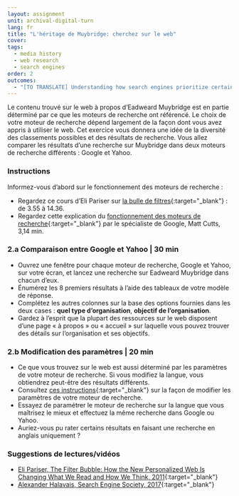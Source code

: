 ```yaml
---
layout: assignment
unit: archival-digital-turn
lang: fr
title: "L'héritage de Muybridge: cherchez sur le web"
cover:
tags:
  - media history
  - web research
  - search engines
order: 2
outcomes:
  - "[TO TRANSLATE] Understanding how search engines prioritize certain search results"
---
```


Le contenu trouvé sur le web à propos d’Eadweard Muybridge est en partie déterminé par ce que les moteurs de recherche ont référencé. Le choix de votre moteur de recherche dépend largement de la façon dont vous avez appris à utiliser le web. Cet exercice vous donnera une idée de la diversité des classements possibles et des résultats de recherche. Vous allez comparer les résultats d’une recherche sur Muybridge dans deux moteurs de recherche différents : Google et Yahoo.

<!-- more -->

<!-- briefing-student -->

### Instructions
<!-- section-contents -->

Informez-vous d’abord sur le fonctionnement des moteurs de recherche :
- Regardez ce cours d’Eli Pariser sur [la bulle de filtres](https://www.youtube.com/watch?v=Dua_UvR5mtI){:target="_blank"} : de 3.55 à 14.36.
- Regardez cette explication du [fonctionnement des moteurs de recherche](https://www.youtube.com/watch?v=BNHR6IQJGZs){:target="_blank"} par le spécialiste de Google, Matt Cutts, 3,14 min. 

<!-- section -->

### 2.a Comparaison entre Google et Yahoo | 30 min
<!-- section-contents -->

- Ouvrez une fenêtre pour chaque moteur de recherche, Google et Yahoo, sur votre écran, et lancez une recherche sur Eadweard Muybridge dans chacun d’eux.
- Énumérez les 8 premiers résultats à l’aide des tableaux de votre modèle de réponse.
- Complétez les autres colonnes sur la base des options fournies dans les deux cases : **quel type d’organisation**, **objectif de l’organisation**. 
- Gardez à l’esprit que la plupart des ressources sur le web disposent d’une page « à propos » ou « accueil » sur laquelle vous pouvez trouver des détails sur l’organisation et ses objectifs.  

<!-- section -->

### 2.b Modification des paramètres | 20 min
<!-- section-contents -->

- Ce que vous trouvez sur le web est aussi déterminé par les paramètres de votre moteur de recherche. Si vous modifiez la langue, vous obtiendrez peut-être des résultats différents.
- Consultez [ces instructions](https://docs.google.com/document/d/1ViUm0C3Ov1w5ut1O7uY0FoOyaQxw82hvTfkfN3ZfqeA/edit){:target="_blank"} sur la façon de modifier les paramètres de votre moteur de recherche. 
- Essayez de paramétrer le moteur de recherche sur la langue que vous maîtrisez le mieux et effectuez la même recherche dans Google ou Yahoo. 
- Auriez-vous pu rater certains résultats en faisant une recherche en anglais uniquement ?

<!-- section -->

### Suggestions de lectures/vidéos
<!-- section-contents -->

- [Eli Pariser, The Filter Bubble: How the New Personalized Web Is Changing What We Read and How We Think, 2011](https://books.google.nl/books/about/The_Filter_Bubble.html?id=wcalrOI1YbQC&redir_esc=y){:target="_blank"}
- [Alexander Halavais, Search Engine Society, 2017](https://books.google.nl/books?id=RLpADwAAQBAJ&printsec=frontcover&dq=how+do+search+engines+work&hl=nl&sa=X&ved=0ahUKEwjM_rDRz7DdAhUxMewKHdjBBLUQ6AEIRzAE){:target="_blank"}

<!-- briefing-teacher -->
